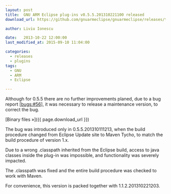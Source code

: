 ```yaml
---
layout: post
title:  GNU ARM Eclipse plug-ins v0.5.5.201310221100 released
download_url: https://github.com/gnuarmeclipse/gnuarmeclipse/releases/tag/v0.5.5-201310221100

author: Liviu Ionescu

date:   2013-10-22 12:00:00
last_modified_at: 2015-09-10 11:04:00

categories:
  - releases
  - plugins
tags:
  - GNU 
  - ARM
  - Eclipse

---
```


Although for 0.5.5 there are no further improvements planed, due to a bug report [[bugs:#56](https://sourceforge.net/p/gnuarmeclipse/bugs/56/)], it was necessary to release a maintenance version, to correct the bug.

[Binary files »]({{ page.download_url }})

The bug was introduced only in 0.5.5.201310111213, when the build procedure changed from Eclipse Update site to Maven Tycho, to match the build procedure of version 1.x.

Due to a wrong .classpath inherited from the Eclipse build, access to java classes inside the plug-in was impossible, and functionality was severely impacted.

The .classpath was fixed and the entire build procedure was checked to work with Maven.

For convenience, this version is packed together with 1.1.2.201310221203.
